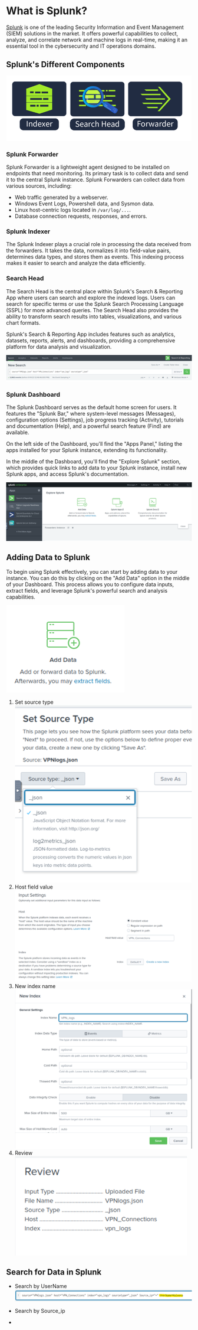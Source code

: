 # What is Splunk?

[Splunk](https://www.splunk.com/) is one of the leading Security Information and Event Management (SIEM) solutions in the market. It offers powerful capabilities to collect, analyze, and correlate network and machine logs in real-time, making it an essential tool in the cybersecurity and IT operations domains.

## Splunk's Different Components

![alt text](https://github.com/DarioBeneventi/Cybersecurity_Portfolio/blob/main/Splunk/Basics/images/image1.png?raw=true)

### Splunk Forwarder

Splunk Forwarder is a lightweight agent designed to be installed on endpoints that need monitoring. Its primary task is to collect data and send it to the central Splunk instance. Splunk Forwarders can collect data from various sources, including:

- Web traffic generated by a webserver.
- Windows Event Logs, Powershell data, and Sysmon data.
- Linux host-centric logs located in `/var/log/...`.
- Database connection requests, responses, and errors.

### Splunk Indexer

The Splunk Indexer plays a crucial role in processing the data received from the forwarders. It takes the data, normalizes it into field-value pairs, determines data types, and stores them as events. This indexing process makes it easier to search and analyze the data efficiently.

### Search Head

The Search Head is the central place within Splunk's Search & Reporting App where users can search and explore the indexed logs. Users can search for specific terms or use the Splunk Search Processing Language (SSPL) for more advanced queries. The Search Head also provides the ability to transform search results into tables, visualizations, and various chart formats.

Splunk's Search & Reporting App includes features such as analytics, datasets, reports, alerts, and dashboards, providing a comprehensive platform for data analysis and visualization.

![alt text](https://github.com/DarioBeneventi/Cybersecurity_Portfolio/blob/main/Splunk/Basics/images/image2.png?raw=true)

### Splunk Dashboard

The Splunk Dashboard serves as the default home screen for users. It features the "Splunk Bar," where system-level messages (Messages), configuration options (Settings), job progress tracking (Activity), tutorials and documentation (Help), and a powerful search feature (Find) are available.

On the left side of the Dashboard, you'll find the "Apps Panel," listing the apps installed for your Splunk instance, extending its functionality.

In the middle of the Dashboard, you'll find the "Explore Splunk" section, which provides quick links to add data to your Splunk instance, install new Splunk apps, and access Splunk's documentation.

![alt text](https://github.com/DarioBeneventi/Cybersecurity_Portfolio/blob/main/Splunk/Basics/images/image3.png?raw=true)

## Adding Data to Splunk

To begin using Splunk effectively, you can start by adding data to your instance. You can do this by clicking on the "Add Data" option in the middle of your Dashboard. This process allows you to configure data inputs, extract fields, and leverage Splunk's powerful search and analysis capabilities.

![alt text](https://github.com/DarioBeneventi/Cybersecurity_Portfolio/blob/main/Splunk/Basics/images/image4.png?raw=true)

1. Set source type
![alt text](https://github.com/DarioBeneventi/Cybersecurity_Portfolio/blob/main/Splunk/Basics/images/image5.png?raw=true)
2. Host field value
![alt text](https://github.com/DarioBeneventi/Cybersecurity_Portfolio/blob/main/Splunk/Basics/images/image6.png?raw=true)
3. New index name
![alt text](https://github.com/DarioBeneventi/Cybersecurity_Portfolio/blob/main/Splunk/Basics/images/image7.png?raw=true)
4. Review
![alt text](https://github.com/DarioBeneventi/Cybersecurity_Portfolio/blob/main/Splunk/Basics/images/image8.png?raw=true)
## Search for Data in Splunk

- Search by UserName
![alt text](https://github.com/DarioBeneventi/Cybersecurity_Portfolio/blob/main/Splunk/Basics/images/image9.png?raw=true)
- Search by Source_ip

- 


